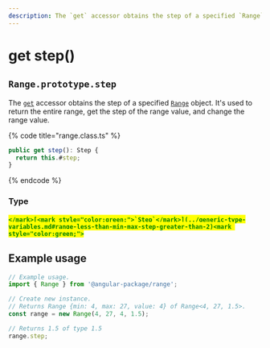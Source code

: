 ```yaml
---
description: The `get` accessor obtains the step of a specified `Range` object
---
```


# get step()

## `Range.prototype.step`

The [`get`](https://developer.mozilla.org/en-US/docs/Web/JavaScript/Reference/Functions/get) accessor obtains the step of a specified [`Range`](broken-reference) object. It's used to return the entire range, get the step of the range value, and change the range value.

{% code title="range.class.ts" %}
```typescript
public get step(): Step {
  return this.#step;
}
```
{% endcode %}

### Type

#### <mark style="color:green;">``</mark>[<mark style="color:green;">`Step`</mark>](../generic-type-variables.md#range-less-than-min-max-step-greater-than-2)<mark style="color:green;">``</mark>

## Example usage

```typescript
// Example usage.
import { Range } from '@angular-package/range';

// Create new instance.
// Returns Range {min: 4, max: 27, value: 4} of Range<4, 27, 1.5>.
const range = new Range(4, 27, 4, 1.5);

// Returns 1.5 of type 1.5
range.step;
```
